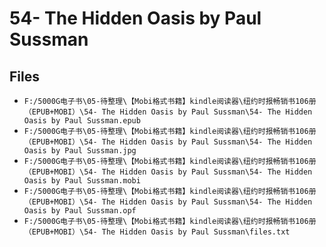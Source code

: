 # 54- The Hidden Oasis by Paul Sussman

## Files

- `F:/5000G电子书\05-待整理\【Mobi格式书籍】kindle阅读器\纽约时报畅销书106册（EPUB+MOBI）\54- The Hidden Oasis by Paul Sussman\54- The Hidden Oasis by Paul Sussman.epub`
- `F:/5000G电子书\05-待整理\【Mobi格式书籍】kindle阅读器\纽约时报畅销书106册（EPUB+MOBI）\54- The Hidden Oasis by Paul Sussman\54- The Hidden Oasis by Paul Sussman.jpg`
- `F:/5000G电子书\05-待整理\【Mobi格式书籍】kindle阅读器\纽约时报畅销书106册（EPUB+MOBI）\54- The Hidden Oasis by Paul Sussman\54- The Hidden Oasis by Paul Sussman.mobi`
- `F:/5000G电子书\05-待整理\【Mobi格式书籍】kindle阅读器\纽约时报畅销书106册（EPUB+MOBI）\54- The Hidden Oasis by Paul Sussman\54- The Hidden Oasis by Paul Sussman.opf`
- `F:/5000G电子书\05-待整理\【Mobi格式书籍】kindle阅读器\纽约时报畅销书106册（EPUB+MOBI）\54- The Hidden Oasis by Paul Sussman\files.txt`
